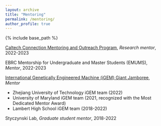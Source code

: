 ```yaml
---
layout: archive
title: "Mentoring"
permalink: /mentoring/
author_profile: true
---
```


{% include base_path %}

[Caltech Connection Mentoring and Outreach Program](https://connection.caltech.edu), *Research mentor*, 2022-2023

EBRC Mentorship for Undergraduate and Master Students (EMUMS), *Mentor*, 2022-2023

[International Genetically Engineered Machine (iGEM) Giant Jamboree](https://jamboree.igem.org), *Mentor*
- Zhejiang University of Technology iGEM team (2022)
- University of Maryland iGEM team (2021, recognized with the Most Dedicated Mentor Award)
- Lambert High School iGEM team (2018-2022)

Styczynski Lab, *Graduate student mentor*, 2018-2022